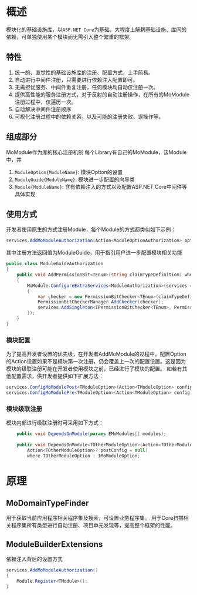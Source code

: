 # 概述

模块化的基础设施库，以`ASP.NET Core`为基础，大程度上解耦基础设施、库间的依赖，可单独使用某个模块而无需引入整个繁重的框架。

## 特性

1. 统一的、直觉性的基础设施库的注册、配置方式，上手简易。
2. 自动进行中间件注册，只需要进行依赖注入配置即可。
3. 无需担忧服务、中间件重复注册，任何模块均自动仅注册一次。
4. 提供高性能的服务注册方式，对于反射的自动注册操作，在所有的MoModule注册过程中，仅遍历一次。
5. 自动解决中间件注册顺序
6. 可视化注册过程中的依赖关系，以及可能的注册失败、误操作等。


## 组成部分
MoModule作为库的核心注册机制
每个Library有自己的MoModule，该Module中，并
1. `ModuleOption{ModuleName}`: 模块Option的设置
2. `ModuleGuide{ModuleName}`: 模块进一步配置的向导类
3. `Module{ModuleName}`: 含有依赖注入的方式以及配置ASP.NET Core中间件等具体实现

## 使用方式
开发者使用原生的方式注册Module，每个Module的方式都类似如下示例：
```cs
services.AddMoModuleAuthorization(Action<ModuleOptionAuthorization> option = null)
```


其中注册方法返回值为ModuleGuide，用于指引用户进一步配置模块相关功能
```cs
public class ModuleGuideAuthorization
{
    public void AddPermissionBit<TEnum>(string claimTypeDefinition) where TEnum : struct, Enum
    {
        MoModule.ConfigureExtraServices<ModuleAuthorization>(services =>
        {
            var checker = new PermissionBitChecker<TEnum>(claimTypeDefinition);
            PermissionBitCheckerManager.AddChecker(checker);
            services.AddSingleton<IPermissionBitChecker<TEnum>, PermissionBitChecker<TEnum>>(_ => checker);
        });
    }
}
```


### 模块配置
	
为了提高开发者设置的优先级，在开发者AddMoModule的过程中，配置Option的Action设置如果不是模块第一次注册，仍会覆盖上一次的配置设置。这是因为模块的级联注册可能在开发者使用模块之前，已经进行了模块的配置。
如若有其他配置需求，供开发者提供如下扩展方法：
```cs
services.ConfigMoModulePost<TModuleOption>(Action<TModuleOption> config);
services.ConfigMoModulePre<TModuleOption>(Action<TModuleOption> config);
```


### 模块级联注册

模块内部进行级联注册时可采用如下方式：
```cs
    public void DependsOnModule(params EMoModules[] modules);
    
    public void DependsOnModule<TOtherModuleOption>(Action<TOtherModuleOption>? preConfig = null,
        Action<TOtherModuleOption>? postConfig = null) 
        where TOtherModuleOption : IMoModuleOption;
```




# 原理

## MoDomainTypeFinder 

用于获取当前应用程序相关程序集及搜索，可设置业务程序集。
用于Core扫描相关程序集所有类型进行自动注册、项目单元发现等，提高整个框架的性能。

## ModuleBuilderExtensions
依赖注入背后的设置方式
```cs
services.AddMoModuleAuthorization()
{
    Module.Register<TModule>();
}
```